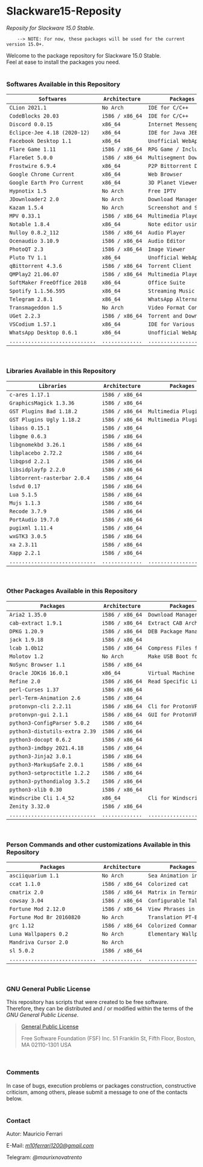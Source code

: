 # Slackware15-Reposity
*Reposity for Slackware 15.0 Stable.*

        --> NOTE: For now, these packages will be used for the current version 15.0+.

Welcome to the package repository for Slackware 15.0 Stable.<br/>
Feel at ease to install the packages you need.
<br/><br/>

### Softwares Available in this Repository

| `Softwares`                    | `Architecture`  | `Packages Description`               | `Required By`              |
|--------------------------------|-----------------|--------------------------------------|----------------------------|
| `CLion 2021.1`                 | `No Arch`       | `IDE for C/C++`                      |                            |
| `CodeBlocks 20.03`             | `i586 / x86_64` | `IDE for C/C++`                      |                            |
| `Discord 0.0.15`               | `x86_64`        | `Internet Messenger`                 |                            |
| `Eclipce-Jee 4.18 (2020-12)`   | `x86_64`        | `IDE for Java JEE`                   |                            |
| `Facebook Desktop 1.1`         | `x86_64`        | `Unofficial WebApp for Facebook`     |                            |
| `Flare Game 1.11`              | `i586 / x86_64` | `RPG Game / Include Engine`          |                            |
| `FlareGet 5.0.0`               | `i586 / x86_64` | `Multisegment Download Manager`      |                            |
| `Frostwire 6.9.4`              | `x86_64`        | `P2P Bittorrent Downloader`          |                            |
| `Google Chrome Current`        | `x86_64`        | `Web Browser`                        |                            |
| `Google Earth Pro Current`     | `x86_64`        | `3D Planet Viewer`                   |                            |
| `Hypnotix 1.5`                 | `No Arch`       | `Free IPTV`                          |                            |
| `JDownloader2 2.0`             | `No Arch`       | `Download Manager`                   |                            |
| `Kazam 1.5.4`                  | `No Arch`       | `Screenshot and Screencast`          |                            |
| `MPV 0.33.1`                   | `i586 / x86_64` | `Multimedia Player`                  | `Hypnotix`                 |
| `Notable 1.8.4`                | `x86_64`        | `Note editor using Markdown`         |                            |
| `Nulloy 0.8.2_112`             | `i586 / x86_64` | `Audio Player`                       |                            |
| `Ocenaudio 3.10.9`             | `i586 / x86_64` | `Audio Editor`                       |                            |
| `PhotoQT 2.3`                  | `i586 / x86_64` | `Image Viewer`                       |                            |
| `Pluto TV 1.1`                 | `x86_64`        | `Unofficial WebApp for Pluto TV`     |                            |
| `qBittorrent 4.3.6`            | `i586 / x86_64` | `Torrent Client`                     |                            |
| `QMPlay2 21.06.07`             | `i586 / x86_64` | `Multimedia Player`                  |                            |
| `SoftMaker FreeOffice 2018`    | `x86_64`        | `Office Suite`                       |                            |
| `Spotify 1.1.56.595`           | `x86_64`        | `Streaming Music player`             |                            |
| `Telegram 2.8.1`               | `x86_64`        | `WhatsApp Alternative`               |                            |
| `Transmageddon 1.5`            | `No Arch`       | `Video Format Conversion Tool`       |                            |
| `UGet 2.2.3`                   | `i586 / x86_64` | `Torrent and Download Manager`       |                            |
| `VSCodium 1.57.1`              | `x86_64`        | `IDE for Various Languages`          |                            |
| `WhatsApp Desktop 0.6.1`       | `x86_64`        | `Unofficial WebApp - WhatsApp Web`   |                            |
| `............................` | `.............` | `..................................` | `........................` |

<br/>

### Libraries Available in this Repository

| `Libraries`                    | `Architecture`  | `Packages Description`               | `Required By`              |
|--------------------------------|-----------------|--------------------------------------|----------------------------|
| `c-ares 1.17.1`                | `i586 / x86_64` |                                      | `Aria2`                    |
| `GraphicsMagick 1.3.36`        | `i586 / x86_64` |                                      | `PhotoQT`                  |
| `GST Plugins Bad 1.18.2`       | `i586 / x86_64` | `Multimedia Plugin`                  | `Nulloy, Transmageddon`    |
| `GST Plugins Ugly 1.18.2`      | `i586 / x86_64` | `Multimedia Plugin`                  | `Nulloy, Transmageddon`    |
| `libass 0.15.1`                | `i586 / x86_64` |                                      | `QMPlay2, MPV`             |
| `libgme 0.6.3`                 | `i586 / x86_64` |                                      | `QMPlay2`                  |
| `libgnomekbd 3.26.1`           | `i586 / x86_64` |                                      | `Xapp`                     |
| `libplacebo 2.72.2`            | `i586 / x86_64` |                                      | `MPV`                      |
| `libqpsd 2.2.1`                | `i586 / x86_64` |                                      | `PhotoQT`                  |
| `libsidplayfp 2.2.0`           | `i586 / x86_64` |                                      | `QMPlay2`                  |
| `libtorrent-rasterbar 2.0.4`   | `i586 / x86_64` |                                      | `qBittorrent`              |
| `lsdvd 0.17`                   | `i586 / x86_64` |                                      | `Transmageddon`            |
| `Lua 5.1.5`                    | `i586 / x86_64` |                                      | `MPV`                      |
| `Mujs 1.1.3`                   | `i586 / x86_64` |                                      | `MPV`                      |
| `Recode 3.7.9`                 | `i586 / x86_64` |                                      | `fortune-mod`              |
| `PortAudio 19.7.0`             | `i586 / x86_64` |                                      | `QMPlay2`                  |
| `pugixml 1.11.4`               | `i586 / x86_64` |                                      | `PhotoQT`                  |
| `wxGTK3 3.0.5`                 | `i586 / x86_64` |                                      | `CodeBlocks`               |
| `xa 2.3.11`                    | `i586 / x86_64` |                                      | `libsidplayfp`             |
| `Xapp 2.2.1`                   | `i586 / x86_64` |                                      | `Hypnotix`                 |
| `............................` | `.............` | `..................................` | `........................` |

<br/>

### Other Packages Available in this Repository

| `Packages`                     | `Architecture`  | `Packages Description`               | `Required By`              |
|--------------------------------|-----------------|--------------------------------------|----------------------------|
| `Aria2 1.35.0`                 | `i586 / x86_64` | `Download Manager for Terminal`      | `UGet`                     |
| `cab-extract 1.9.1`            | `i586 / x86_64` | `Extract CAB Archives`               |                            |
| `DPKG 1.20.9`                  | `i586 / x86_64` | `DEB Package Manager`                |                            |
| `jack 1.9.18`                  | `i586 / x86_64` |                                      | `Ocenaudio`                |
| `lcab 1.0b12`                  | `i586 / x86_64` | `Compress Files for CAB Archives`    |                            |
| `Molotov 1.2`                  | `No Arch`       | `Make USB Boot for Windows 10`       |                            |
| `NoSync Browser 1.1`           | `i586 / x86_64` |                                      |                            |
| `Oracle JDK16 16.0.1`          | `x86_64`        | `Virtual Machine Java`               | `FrostWire, JDownloader2`  |
| `Refine 2.0`                   | `i586 / x86_64` | `Read Specific Lines of Text Files`  |                            |
| `perl-Curses 1.37`             | `i586 / x86_64` |                                      | `perl-Term-Animation`      |
| `perl-Term-Animation 2.6`      | `i586 / x86_64` |                                      | `asciiquarium`             |
| `protonvpn-cli 2.2.11`         | `i586 / x86_64` | `Cli for ProtonVPN`                  |                            |
| `protonvpn-gui 2.1.1`          | `i586 / x86_64` | `GUI for ProtonVPN`                  |                            |
| `python3-ConfigParser 5.0.2`   | `i586 / x86_64` |                                      | `protonvpn-gui`            |
| `python3-distutils-extra 2.39` | `i586 / x86_64` |                                      | `Kazam`                    |
| `python3-docopt 0.6.2`         | `i586 / x86_64` |                                      | `protonvpn-cli`            |
| `python3-imdbpy 2021.4.18`     | `i586 / x86_64` |                                      | `Hypnotix`                 |
| `python3-Jinja2 3.0.1`         | `i586 / x86_64` |                                      | `protonvpn-cli`            |
| `python3-MarkupSafe 2.0.1`     | `i586 / x86_64` |                                      | `python3-Jinja2`           |
| `python3-setproctitle 1.2.2`   | `i586 / x86_64` |                                      | `Hypnotix`                 |
| `python3-pythondialog 3.5.2`   | `i586 / x86_64` |                                      | `protonvpn-cli`            |
| `python3-xlib 0.30`            | `i586 / x86_64` |                                      | `Kazam`                    |
| `Windscribe Cli 1.4_52`        | `x86_64`        | `Cli for Windscribe VPN`             |                            |
| `Zenity 3.32.0`                | `i586 / x86_64` |                                      |                            |
| `............................` | `.............` | `..................................` | `........................` |

<br/>

### Person Commands and other customizations Available in this Repository

| `Packages`                     | `Architecture`  | `Packages Description`               | `Required By`              |
|--------------------------------|-----------------|--------------------------------------|----------------------------|
| `asciiquarium 1.1`             | `No Arch`       | `Sea Animation in ASCII Art`         |                            |
| `ccat 1.1.0`                   | `i586 / x86_64` | `Colorized cat`                      |                            |
| `cmatrix 2.0`                  | `i586 / x86_64` | `Matrix in Terminal`                 |                            |
| `cowsay 3.04`                  | `i586 / x86_64` | `Configurable Talking Cow`           |                            |
| `Fortune Mod 2.12.0`           | `i586 / x86_64` | `View Phrases in Terminal`           | `fortune-mod-br`           |
| `Fortune Mod Br 20160820`      | `No Arch`       | `Translation PT-BR for fortune-mod`  |                            |
| `grc 1.12`                     | `i586 / x86_64` | `Colorized Commands`                 |                            |
| `Luna Wallpapers 0.2`          | `No Arch`       | `Elementary Wallpapers`              |                            |
| `Mandriva Cursor 2.0 `         | `No Arch`       |                                      |                            |
| `sl 5.0.2`                     | `i586 / x86_64` |                                      |                            |
| `............................` | `.............` | `..................................` | `........................` |

<br/>

### GNU General Public License

This repository has scripts that were created to be free software.<br/>
Therefore, they can be distributed and / or modified within the terms of the *GNU General Public License*.

>[General Public License](https://pt.wikipedia.org/wiki/GNU_General_Public_License)
>
>Free Software Foundation (FSF) Inc. 51 Franklin St, Fifth Floor, Boston, MA 02110-1301 USA
<br/>

### Comments

In case of bugs, execution problems or packages construction, constructive criticism, among others, please submit a message to one of the contacts below.
<br/><br/>

### Contact

Autor: Mauricio Ferrari

E-Mail: *m10ferrari1200@gmail.com*

Telegram: *@maurixnovatrento*
